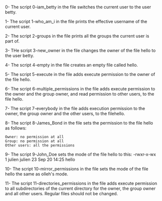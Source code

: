 0- The script 0-iam_betty in the file switches the current user to the user betty.

1- The script 1-who_am_i in the file prints the effective username of the current user.

2- The script 2-groups in the file prints all the groups the current user is part of.

3- THe script 3-new_owner in the file changes the owner of the file hello to the user betty.

4- The script 4-empty in the file creates an empty file called hello.

5- The script 5-execute in the file adds execute permission to the owner of the file hello.

6- The script 6-multiple_permissions in the file adds execute permission to the owner and the group owner, and read permission to other users, to the file hello.

7- The script 7-everybody in the file adds execution permission to the owner, the group owner and the other users, to the filehello.

8- The script 8-James_Bond in the file sets the permission to the file hello as follows:

	Owner: no permission at all
	Group: no permission at all
	Other users: all the permissions

9- The script 9-John_Doe sets the mode of the file hello to this:
	-rwxr-x-wx 1 julien julien 23 Sep 20 14:25 hello

10- The script 10-mirror_permissions in the file sets the mode of the file hello the same as olleh's mode.

11- The script 11-directories_permissions in the file adds execute permission to all subdirectories of the current directory for the owner, the group owner and all other users. Regular files should not be changed.
